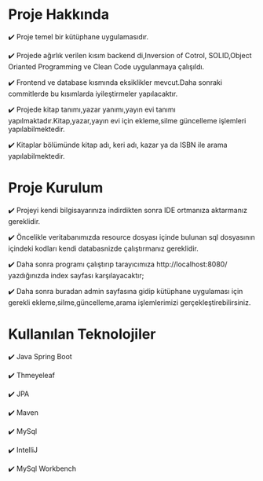 # Proje Hakkında

:heavy_check_mark: Proje temel bir kütüphane uygulamasıdır.

:heavy_check_mark: Projede ağırlık verilen kısım backend di,Inversion of Cotrol, SOLID,Object Orianted Programming ve Clean Code uygulanmaya çalışıldı.

:heavy_check_mark: Frontend ve database kısmında eksiklikler mevcut.Daha sonraki commitlerde bu kısımlarda iyileştirmeler yapılacaktır. 

:heavy_check_mark: Projede kitap tanımı,yazar yanımı,yayın evi tanımı yapılmaktadır.Kitap,yazar,yayın evi için ekleme,silme güncelleme işlemleri yapılabilmektedir.

:heavy_check_mark: Kitaplar bölümünde kitap adı, keri adı, kazar ya da ISBN ile arama yapılabilmektedir.

# Proje Kurulum

:heavy_check_mark: Projeyi kendi bilgisayarınıza indirdikten sonra IDE ortmanıza aktarmanız gereklidir.

:heavy_check_mark: Öncelikle veritabanımızda resource dosyası içinde bulunan sql dosyasının içindeki kodları kendi databasnizde çalıştırmanız gereklidir.

:heavy_check_mark: Daha sonra programı çalıştırıp tarayıcımıza http://localhost:8080/ yazdığınızda index sayfası karşılayacaktır;

:heavy_check_mark: Daha sonra buradan admin sayfasına gidip kütüphane uygulaması için gerekli ekleme,silme,güncelleme,arama işlemlerimizi gerçekleştirebilirsiniz.

# Kullanılan Teknolojiler

:heavy_check_mark: Java Spring Boot

:heavy_check_mark: Thmeyeleaf

:heavy_check_mark: JPA

:heavy_check_mark: Maven

:heavy_check_mark: MySql 

:heavy_check_mark: IntelliJ

:heavy_check_mark: MySql Workbench
